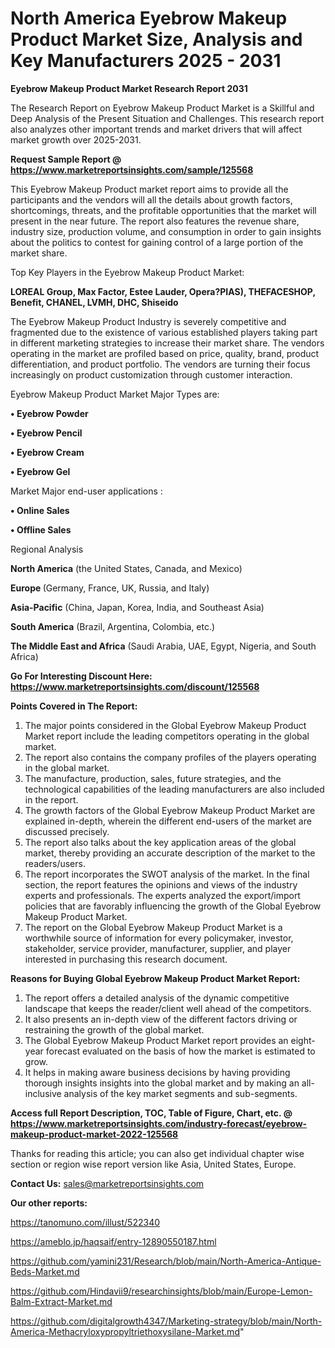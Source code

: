 # North America Eyebrow Makeup Product Market Size, Analysis and Key Manufacturers 2025 - 2031

<strong>Eyebrow Makeup Product Market Research Report 2031</strong>

The Research Report on Eyebrow Makeup Product Market is a Skillful and Deep Analysis of the Present Situation and Challenges. This research report also analyzes other important trends and market drivers that will affect market growth over 2025-2031.

<strong>Request Sample Report @ <a href=https://www.marketreportsinsights.com/sample/125568>https://www.marketreportsinsights.com/sample/125568</a></strong>

This Eyebrow Makeup Product market report aims to provide all the participants and the vendors will all the details about growth factors, shortcomings, threats, and the profitable opportunities that the market will present in the near future. The report also features the revenue share, industry size, production volume, and consumption in order to gain insights about the politics to contest for gaining control of a large portion of the market share.

Top Key Players in the Eyebrow Makeup Product Market:

<strong>LOREAL Group, Max Factor, Estee Lauder, Opera?PIAS), THEFACESHOP, Benefit, CHANEL, LVMH, DHC, Shiseido</strong>

The Eyebrow Makeup Product Industry is severely competitive and fragmented due to the existence of various established players taking part in different marketing strategies to increase their market share. The vendors operating in the market are profiled based on price, quality, brand, product differentiation, and product portfolio. The vendors are turning their focus increasingly on product customization through customer interaction.

Eyebrow Makeup Product Market Major Types are:

<strong>• Eyebrow Powder

• Eyebrow Pencil

• Eyebrow Cream

• Eyebrow Gel</strong>

Market Major end-user applications :

<strong>• Online Sales

• Offline Sales</strong>

Regional Analysis

</u><strong><b>North America</b></strong> (the United States, Canada, and Mexico)

<strong><b>Europe </b></strong>(Germany, France, UK, Russia, and Italy)

<strong><b>Asia-Pacific</b></strong> (China, Japan, Korea, India, and Southeast Asia)

<strong><b>South America</b></strong> (Brazil, Argentina, Colombia, etc.)

<strong><b>The Middle East and Africa</b></strong> (Saudi Arabia, UAE, Egypt, Nigeria, and South Africa)

<strong>Go For Interesting Discount Here: <a href=https://www.marketreportsinsights.com/discount/125568>https://www.marketreportsinsights.com/discount/125568</a></strong>

<strong>Points Covered in The Report:</strong>
<ol>
  <li>The major points considered in the Global Eyebrow Makeup Product Market report include the leading competitors operating in the global market.</li>
  <li>The report also contains the company profiles of the players operating in the global market.</li>
  <li>The manufacture, production, sales, future strategies, and the technological capabilities of the leading manufacturers are also included in the report.</li>
  <li>The growth factors of the Global Eyebrow Makeup Product Market are explained in-depth, wherein the different end-users of the market are discussed precisely.</li>
  <li>The report also talks about the key application areas of the global market, thereby providing an accurate description of the market to the readers/users.</li>
  <li>The report incorporates the SWOT analysis of the market. In the final section, the report features the opinions and views of the industry experts and professionals. The experts analyzed the export/import policies that are favorably influencing the growth of the Global Eyebrow Makeup Product Market.</li>
  <li>The report on the Global Eyebrow Makeup Product Market is a worthwhile source of information for every policymaker, investor, stakeholder, service provider, manufacturer, supplier, and player interested in purchasing this research document.</li>
</ol>
<strong>Reasons for Buying Global Eyebrow Makeup Product Market Report:</strong>

<ol>
  <li>The report offers a detailed analysis of the dynamic competitive landscape that keeps the reader/client well ahead of the competitors.</li>
  <li>It also presents an in-depth view of the different factors driving or restraining the growth of the global market.</li>
  <li>The Global Eyebrow Makeup Product Market report provides an eight-year forecast evaluated on the basis of how the market is estimated to grow.</li>
  <li>It helps in making aware business decisions by having providing thorough insights insights into the global market and by making an all-inclusive analysis of the key market segments and sub-segments.</li>
</ol>
<strong>Access full Report Description, TOC, Table of Figure, Chart, etc. @ <a href=https://www.marketreportsinsights.com/industry-forecast/eyebrow-makeup-product-market-2022-125568>https://www.marketreportsinsights.com/industry-forecast/eyebrow-makeup-product-market-2022-125568</a></strong>


Thanks for reading this article; you can also get individual chapter wise section or region wise report version like Asia, United States, Europe.

<strong>Contact Us:</strong>
sales@marketreportsinsights.com

<strong>Our other reports:</strong>

<a href=https://tanomuno.com/illust/522340>https://tanomuno.com/illust/522340</a>

<a href=https://ameblo.jp/haqsaif/entry-12890550187.html>https://ameblo.jp/haqsaif/entry-12890550187.html</a>

<a href=https://github.com/yamini231/Research/blob/main/North-America-Antique-Beds-Market.md>https://github.com/yamini231/Research/blob/main/North-America-Antique-Beds-Market.md</a>

<a href=https://github.com/Hindavii9/researchinsights/blob/main/Europe-Lemon-Balm-Extract-Market.md>https://github.com/Hindavii9/researchinsights/blob/main/Europe-Lemon-Balm-Extract-Market.md</a>

<a href=https://github.com/digitalgrowth4347/Marketing-strategy/blob/main/North-America-Methacryloxypropyltriethoxysilane-Market.md>https://github.com/digitalgrowth4347/Marketing-strategy/blob/main/North-America-Methacryloxypropyltriethoxysilane-Market.md</a>"
